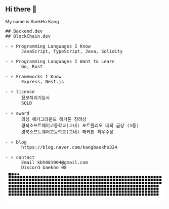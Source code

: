 ## Hi there 👋
My name is BaekHo Kang <br>
<pre>
## Backend.dev
## BlockChain.dev

- ⚡ Programming Languages I Know
      JavaScript, TypeScript, Java, Solidity 
      
- ⚡ Programming Languages I Want to Learn
      Go, Rust
      
- ⚡ Frameworks I Know
      Express, Nest.js

- ⚡ license 
      정보처리기능사
      SQLD
      
- ⚡ award
      의성 해커그라운드 해커톤 장려상
      경북소프트웨어고등학교(교내) 포트폴리오 대회 금상 (1등)
      경북소프트웨어고등학교(교내) 해커톤 최우수상
      
- ⚡ blog
      https://blog.naver.com/kangbaekho324
      
- ⚡ contact
      Email kbh081004@gmail.com
      Discord baekho_08
<img src="https://github.com/kangbaek324/kangbaek324/blob/output/github-contribution-grid-snake-dark.svg"/>
</pre>

